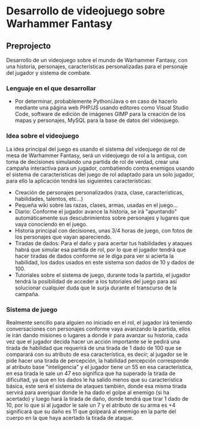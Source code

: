 # Desarrollo de videojuego sobre Warhammer Fantasy
## Preprojecto
Desarrollo de un videojuego sobre el mundo de Warhammer Fantasy, con una historia, personajes, características personalizadas para el personaje del jugador y sistema de combate.
### Lenguaje en el que desarrollar
* Por determinar, probablemente Python/Java o en caso de hacerlo mediante una página web PHP/JS usando editores como Visual Studio Code, software de edición de imágenes GIMP para la creación de los mapas y personajes, MySQL para la base de datos del videojuego.
### Idea sobre el videojuego
La idea principal del juego es usando el sistema del videojuego de rol de mesa de Warhammer Fantasy, será un videojuego de rol a la antigua, con toma de decisiones simulando una partida de rol de verdad, crear una campaña interactiva para un jugador, combatiendo contra enemigos usando el sistema de características del juego de rol adaptado para un solo jugador, para ello la aplicación tendrá las siguientes características: 
* Creación de personajes personalizados (raza, clase, características, habilidades, talentos, etc...)
* Pequeña wiki sobre las razas, clases, armas, usadas en el juego...
* Diario: Conforme el jugador avance la historia, se irá "apuntando" automáticamente sus descubrimientos sobre personajes y lugares que vaya conociendo en el juego.
* Historia principal con decisiones, unas 3/4 horas de juego, con fotos de los personajes que vayan apareciendo.
* Tiradas de dados: Para el daño y para acertar tus habilidades y ataques habrá que simular esa partida de rol, por lo que el jugador tendrá que hacer tiradas de dados conforme se le diga para ver si acierta la habilidad, los dados usados en este sistema son dados de 10 y dados de 100.
* Tutoriales sobre el sistema de juego, durante toda la partida, el jugador tendrá la posibilidad de acceder a los tutoriales del juego para así solucionar cualquier duda que le surja durante el transcurso de la campaña.
### Sistema de juego
Realmente sencillo para alguien no iniciado en el rol, el jugador irá teniendo conversaciones con personajes conforme vaya avanzando la partida, ellos le irán dando misiones o lugares a donde ir para avanzar su historia, cada vez que el jugador decida hacer un acción importante se le pedirá una tirada de habilidad que requerirá de una tirada de 1 dado de 100 que se comparará con su atributo de esa característica, es decir; al jugador se le pide hacer una tirada de percepción, la habilidad percepción corresponde al atributo base "inteligencia" y el jugador tiene un 55 en esa característica, en esa tirada le sale un 47 eso significa que ha superado la tirada de dificultad, ya que en los dados le ha salido menos que su característica básica, este será el sistema de ataques también, donde esa misma tirada servirá para averiguar donde le ha dado el golpe al enemigo (si ha acertado) y luego hará la tirada de daño, donde tendrá que tirar 1 dado de 10, por lo que si al jugador le sale un 7 y el atributo de su arma es +4 significará que su daño es 11 que golpeará al enemigo en la parte del cuerpo en la que haya acertado la tirada de ataque.